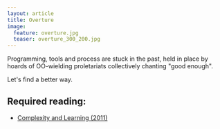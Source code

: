 ```yaml
---
layout: article
title: Overture
image:
  feature: overture.jpg
  teaser: overture_300_200.jpg
---
```


Programming, tools and process are stuck in the past, held in place by hoards
of OO-wielding proletariats collectively chanting "good enough".

Let's find a better way.

## Required reading:

- [Complexity and Learning (2011)](http://mth.io/posts/complexity-and-learning/)
